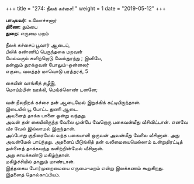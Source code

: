 ﻿+++
title = "274: நீலக் கச்சை!  "
weight = 1
date = "2019-05-12"
+++

**பாடியவர்:** உலோச்சனார்  
**திணை:** தும்பை  
**துறை:** எருமை மறம்  
  
நீலக் கச்சைப் பூவார் ஆடைப்,  
பீலிக் கண்ணிப் பெருந்தகை மறவன்  
மேல்வரும் களிற்றொடு வேல்துரந்து ; இனியே,  
தன்னும் துரக்குவன் போலும்-ஒன்னலர்  
எகுடை வலத்தர் மாவொடு பரத்தரக், 5  
  
கையின் வாங்கித் தழீஇ,  
மொய்ம்பின் ஊக்கி, மெய்க்கொண் டனனே;  
   
வன் நீலநிறக் கச்சை தன் ஆடைமேல் இறுக்கிக் கட்டியிருந்தான்.  
இடையில் பூ போட்ட துணி ஆடை.  
அவனைத் தாக்க யானை ஒன்று வந்தது.  
அவன் தன் கையிலிருந்த வேலை முன்பே வேறொரு பகைவன்மீது வீசிவிட்டான். எனவே வீச வேல் இல்லாமல் இருந்தான்.  
அப்போது குதிரைமேல் வந்த பகையாளி ஒருவன் அவன்மீது வேலை வீசினான். அது அவன்மேல் பாய்ந்தது. அதனைப் பிடுங்கித் தன் வலிமையையெல்லாம் உன்றுதிரட்டித் தன்னைத் தாக்கவந்த களிற்றின்மேல் வீசினான்.  
அது சாயக்கண்டு மகிழ்ந்தான்.  
மகிழ்ச்சியில் தானும் மாண்டான்.  
இத்தகைய போர்முறைமையை எருமை-மறம் என்று இலக்கணம் கூறுகிறது.  
இதனைத் தொல்காப்பியம்.  
